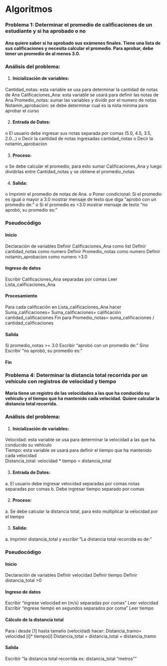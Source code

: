 # Algoritmos 

### Problema 1: Determinar el promedio de calificaciones de un estudiante y si ha aprobado o no
 #### Ana quiere saber si ha aprobado sus exámenes finales. Tiene una lista de sus calificaciones y necesita calcular el promedio. Para aprobar, debe tener un promedio de al menos 3.0.

### Análisis del problema: 
1.	#### Inicialización de variables: 
Cantidad_notas: esta variable se usa para determinar la cantidad de notas de Ana 
Calificaciones_Ana: esta variable se usará para definir las notas de Ana 
Promedio_notas: sumar las variables y dividir por el numero de notas 
Notamin_aprobacion: se debe determinar cual es la nota mínima para aprobar el curso

2.	#### Entrada de Datos: 
o	El usuario debe ingresar sus notas separada por comas (5.0, 4.5, 3.5, 2.0...)
o	Decir la cantidad de notas ingresadas cantidad_notas
o	Decir la notamin_aprobacion 

3.	#### Proceso: 
o	Se debe calcular el promedio, para esto sumar Calificaciones_Ana y luego dividirlas entre Cantidad_notas y se obtiene el promedio_notas  

4.	#### Salida: 
o	Imprimir el promedio de notas de Ana. 
o	Poner condicional: Si el promedio es igual o mayor a 3.0 mostrar mensaje de texto que diga “aprobó con un promedio de:”
o	Si el promedio es <3.0 mostrar mensaje de texto “no aprobó, su promedio es:”

### Pseudocódigo 
#### Inicio 
Declaración de variables
Definir Calificaciones_Ana como list
Definir cantidad_notas como numero
Definir Promedio_notas como numero
Definir notamin_aprobacion como numero >3.0

#### Ingreso de datos
Escribir Calificaciones_Ana separadas por comas 
Leer Lista_calificaciones_Ana

#### Procesamiento 
Para cada calificación en Lista_calificaciones_Ana hacer Suma_calificaciones= Suma_calificaciones+ calificación  cantidad_calificaciones
 Fin para  Promedio_notas= suma_calificaciones / cantidad_calificaciones 

#### Salida
Si promedio_notas >= 3.0 
      Escribir “aprobó con un promedio de:” 
Sino 
      Escribir “no aprobó, su promedio es:”
#### Fin


### Problema 4: Determinar la distancia total recorrida por un vehículo con registros de velocidad y tiempo
#### María tiene un registro de las velocidades a las que ha conducido su vehículo y el tiempo que ha mantenido cada velocidad. Quiere calcular la distancia total recorrida.

### Análisis del problema: 
1.	#### Inicialización de variables: 
Velocidad: esta variable se usa para determinar la velocidad a las que ha conducido su vehículo  
Tiempo: esta variable se usará para definir el tiempo que ha mantenido cada velocidad  
Distancia_total: velocidad * tiempo = distancia_total

3.	#### Entrada de Datos: 
a.	El usuario debe ingresar velocidad separadas por comas notas separadas por comas
b.	Debe ingresar tiempo separado por comas 

2.	#### Proceso: 
a.	Se debe calcular la distancia total, para esto multiplicar la velocidad por el tiempo 

3.	#### Salida: 
a.	Imprimir distancia_total y escribir “La distancia total recorrida es de:”

### Pseudocódigo 

#### Inicio 
Declaración de variables 
Definir velocidad 
Definir tiempo 
Definir distancia_total >0

#### Ingreso de datos 
Escribir “ingrese velocidad en (m/s) separadas por comas”
Leer velocidad
Escribir  “ingrese tiempo en segundos separados por coma”
Leer tiempo 

#### Cálculo de la distancia total
Para i desde [1] hasta tamaño (velocidad) hacer:
Distancia_tramo= velocidad [i]* tiempo[i]
Distancia_total = distancia_total + distancia_tramo 

#### Salida 
Escribir “la distancia total recorrida es:   distancia_total “metros””
